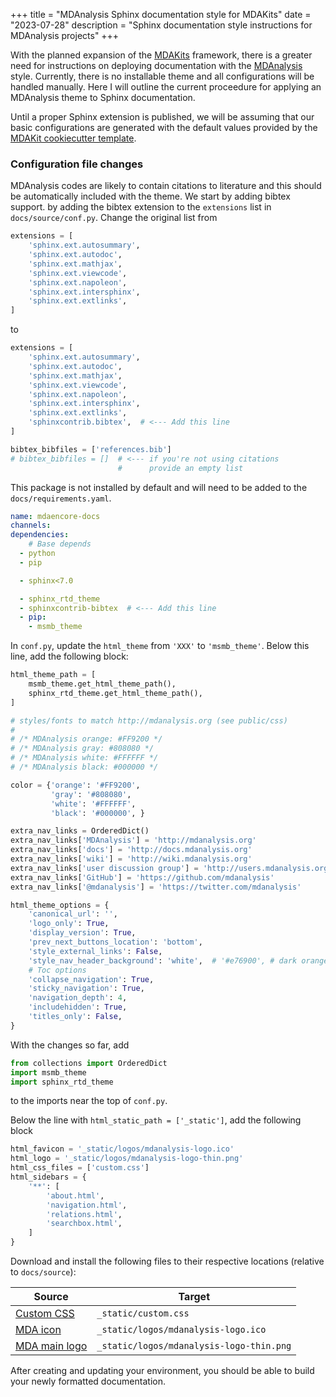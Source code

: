 +++
title = "MDAnalysis Sphinx documentation style for MDAKits"
date = "2023-07-28"
description = "Sphinx documentation style instructions for MDAnalysis projects"
+++

With the planned expansion of the [MDAKits](https://mdakits.mdanalysis.org) framework, there is a greater need for instructions on deploying documentation with the [MDAnalysis](https://mdanalysis.org) style.
Currently, there is no installable theme and all configurations will be handled manually.
Here I will outline the current proceedure for applying an MDAnalysis theme to Sphinx documentation.

Until a proper Sphinx extension is published, we will be assuming that our basic configurations are generated with the default values provided by the [MDAKit cookiecutter template](https://github.com/MDAnalysis/cookiecutter-mdakit).

### Configuration file changes

MDAnalysis codes are likely to contain citations to literature and this should be automatically included with the theme. 
We start by adding bibtex support. by adding the bibtex extension to the `extensions` list in `docs/source/conf.py`.
Change the original list from 

```python
extensions = [
    'sphinx.ext.autosummary',
    'sphinx.ext.autodoc',
    'sphinx.ext.mathjax',
    'sphinx.ext.viewcode',
    'sphinx.ext.napoleon',
    'sphinx.ext.intersphinx',
    'sphinx.ext.extlinks',
]
```

to

```python
extensions = [
    'sphinx.ext.autosummary',
    'sphinx.ext.autodoc',
    'sphinx.ext.mathjax',
    'sphinx.ext.viewcode',
    'sphinx.ext.napoleon',
    'sphinx.ext.intersphinx',
    'sphinx.ext.extlinks',
    'sphinxcontrib.bibtex',  # <--- Add this line
]

bibtex_bibfiles = ['references.bib']
# bibtex_bibfiles = []  # <--- if you're not using citations
                        #      provide an empty list
```

This package is not installed by default and will need to be added to the `docs/requirements.yaml`.

```yaml
name: mdaencore-docs
channels:
dependencies:
    # Base depends
  - python
  - pip

  - sphinx<7.0

  - sphinx_rtd_theme
  - sphinxcontrib-bibtex  # <--- Add this line
  - pip:
    - msmb_theme
```

In `conf.py`, update the `html_theme` from `'XXX'` to `'msmb_theme'`.
Below this line, add the following block:

```python
html_theme_path = [
    msmb_theme.get_html_theme_path(),
    sphinx_rtd_theme.get_html_theme_path(),
]

# styles/fonts to match http://mdanalysis.org (see public/css)
#
# /* MDAnalysis orange: #FF9200 */
# /* MDAnalysis gray: #808080 */
# /* MDAnalysis white: #FFFFFF */
# /* MDAnalysis black: #000000 */

color = {'orange': '#FF9200',
         'gray': '#808080',
         'white': '#FFFFFF',
         'black': '#000000', }

extra_nav_links = OrderedDict()
extra_nav_links['MDAnalysis'] = 'http://mdanalysis.org'
extra_nav_links['docs'] = 'http://docs.mdanalysis.org'
extra_nav_links['wiki'] = 'http://wiki.mdanalysis.org'
extra_nav_links['user discussion group'] = 'http://users.mdanalysis.org'
extra_nav_links['GitHub'] = 'https://github.com/mdanalysis'
extra_nav_links['@mdanalysis'] = 'https://twitter.com/mdanalysis'

html_theme_options = {
    'canonical_url': '',
    'logo_only': True,
    'display_version': True,
    'prev_next_buttons_location': 'bottom',
    'style_external_links': False,
    'style_nav_header_background': 'white',  # '#e76900', # dark orange
    # Toc options
    'collapse_navigation': True,
    'sticky_navigation': True,
    'navigation_depth': 4,
    'includehidden': True,
    'titles_only': False,
}
```

With the changes so far, add 

```python
from collections import OrderedDict
import msmb_theme
import sphinx_rtd_theme
```

to the imports near the top of `conf.py`.

Below the line with `html_static_path = ['_static']`, add the following block

```python
html_favicon = '_static/logos/mdanalysis-logo.ico'
html_logo = '_static/logos/mdanalysis-logo-thin.png'
html_css_files = ['custom.css']
html_sidebars = {
    '**': [
        'about.html',
        'navigation.html',
        'relations.html',
        'searchbox.html',
    ]
}
```

Download and install the following files to their respective locations (relative to `docs/source`):

| Source                      | Target                                   |
|-----------------------------|------------------------------------------|
| [Custom CSS][customcss]     | `_static/custom.css`                     |
| [MDA icon][mdaicon]         | `_static/logos/mdanalysis-logo.ico`      |
| [MDA main logo][mdalogo]    | `_static/logos/mdanalysis-logo-thin.png` |

[customcss]: https://raw.githubusercontent.com/MDAnalysis/hole2-mdakit/main/docs/source/_static/custom.css
[mdaicon]: https://raw.githubusercontent.com/MDAnalysis/mdanalysis/develop/package/doc/sphinx/source/_static/logos/mdanalysis-logo.ico
[mdalogo]: https://raw.githubusercontent.com/MDAnalysis/mdanalysis/develop/package/doc/sphinx/source/_static/logos/mdanalysis-logo-thin.png

After creating and updating your environment, you should be able to build your newly formatted documentation.